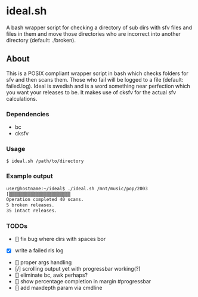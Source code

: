 # ideal.sh
A bash wrapper script for checking a directory of sub dirs with sfv files and files in them and move those directories who are incorrect into another directory (default: ./broken). 

## About
This is a POSIX compliant wrapper script in bash which checks folders for sfv and then scans them. Those
who fail will be logged to a file (default: failed.log). Ideal is swedish and is a word something near
perfection which you want your releases to be. It makes use of cksfv for the actual sfv calculations.

### Dependencies

* bc
* cksfv

### Usage

`$ ideal.sh /path/to/directory`

### Example output
```bash
user@hostname:~/ideal$ ./ideal.sh /mnt/music/pop/2003
[▒▒▒▒▒▒▒▒▒▒▒▒▒▒▒▒▒▒▒▒▒▒▒                                                       ]
Operation completed 40 scans.
5 broken releases.
35 intact releases.
```

### TODOs

* [] fix bug where dirs with spaces bor
* [x] write a failed rls log
* [] proper args handling
* [/] scrolling output yet with progressbar working(?)
* [] eliminate bc, awk perhaps?
* [] show percentage completion in margin #progressbar
* [] add maxdepth param via cmdline
